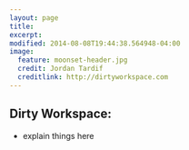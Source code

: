 ```yaml
---
layout: page
title: 
excerpt:
modified: 2014-08-08T19:44:38.564948-04:00
image:
  feature: moonset-header.jpg
  credit: Jordan Tardif
  creditlink: http://dirtyworkspace.com
---
```


## Dirty Workspace:

* explain things here
